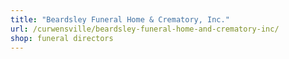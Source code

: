 ```yaml
---
title: "Beardsley Funeral Home & Crematory, Inc."
url: /curwensville/beardsley-funeral-home-and-crematory-inc/
shop: funeral directors
---
```

